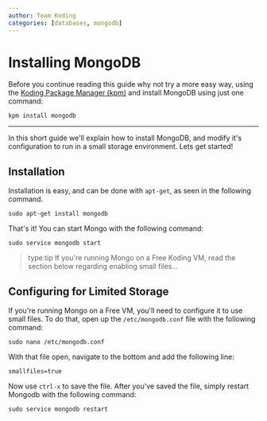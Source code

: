 ```yaml
---
author: Team Koding
categories: [databases, mongodb]
---
```


# Installing MongoDB

Before you continue reading this guide why not try a more easy way, using the [Koding Package Manager (kpm)](http://learn.koding.com/guides/getting-started-kpm/) and install MongoDB using just one command:

```
kpm install mongodb
```

***

In this short guide we'll explain how to install MongoDB, and modify
it's configuration to run in a small storage environment. Lets get
started!

## Installation

Installation is easy, and can be done with `apt-get`, as seen in the
following command.

```
sudo apt-get install mongodb
```

That's it! You can start Mongo with the following command:

```
sudo service mongodb start
```

> type:tip
> If you're running Mongo on a Free Koding VM, read the section below regarding enabling small files...

## Configuring for Limited Storage

If you're running Mongo on a Free VM, you'll need to configure it to use
small files. To do that, open up the `/etc/mongodb.conf` file with the
following command:

```
sudo nano /etc/mongodb.conf
```

With that file open, navigate to the bottom and add the following line:

```
smallfiles=true
```

Now use `ctrl-x` to save the file. After you've saved the file, simply
restart Mongodb with the following command:

```
sudo service mongodb restart
```
